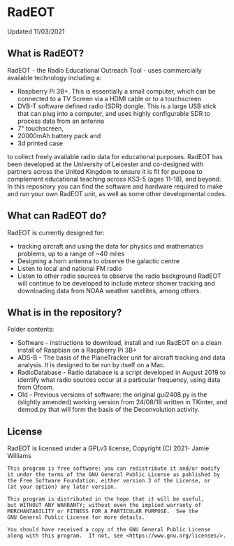 # RadEOT

Updated 11/03/2021

## What is RadEOT?
RadEOT - the Radio Educational Outreach Tool - uses commercially available technology including a: 
- Raspberry Pi 3B+. This is essentially a small computer, which can be connected to a TV Screen via a HDMI cable or to a touchscreen
- DVB-T software defined radio (SDR) dongle. This is a large USB stick that can plug into a computer, and uses highly configurable SDR to process data from an antenna
- 7" touchscreen, 
- 20000mAh battery pack and
- 3d printed case

to collect freely available radio data for educational purposes. RadEOT has been developed at the University of Leicester and co-designed with partners across the United Kingdom to ensure it is fit for purpose to complement educational teaching across KS3-5 (ages 11-18), and beyond. In this repository you can find the software and hardware required to make and run your own RadEOT unit, as well as some other developmental codes. 

## What can RadEOT do?
RadEOT is currently designed for:
- tracking aircraft and using the data for physics and mathematics problems, up to a range of ~40 miles
- Designing a horn antenna to observe the galactic centre
- Listen to local and national FM radio
- Listen to other radio sources to observe the radio background
RadEOT will continue to be developed to include meteor shower tracking and downloading data from NOAA weather satellites, among others.

## What is in the repository?
Folder contents:
- Software - instructions to download, install and run RadEOT on a clean install of Raspbian on a Raspberry Pi 3B+
- ADS-B - The basis of the PlaneTracker unit for aircraft tracking and data analysis. It is designed to be run by itself on a Mac.
- RadioDatabase - Radio database is a script developed in August 2019 to identify what radio sources occur at a particular frequency, using data from Ofcom. 
- Old - Previous versions of software: the original gui2408.py is the (slightly amended) working version from 24/08/18 written in TKinter, and demod.py that will form the basis of the Deconvolution activity.

## License
RadEOT is licensed under a GPLv3 license, Copyright (C) 2021- Jamie Williams
    
    This program is free software: you can redistribute it and/or modify
    it under the terms of the GNU General Public License as published by
    the Free Software Foundation, either version 3 of the License, or
    (at your option) any later version.

    This program is distributed in the hope that it will be useful,
    but WITHOUT ANY WARRANTY; without even the implied warranty of
    MERCHANTABILITY or FITNESS FOR A PARTICULAR PURPOSE.  See the
    GNU General Public License for more details.

    You should have received a copy of the GNU General Public License
    along with this program.  If not, see <https://www.gnu.org/licenses/>.
